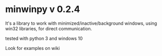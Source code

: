 # minwinpy v 0.2.4
It's a library to work with minimized/inactive/background windows,
using win32 libraries, for direct communication.

tested with python 3 and windows 10

Look for examples on wiki
